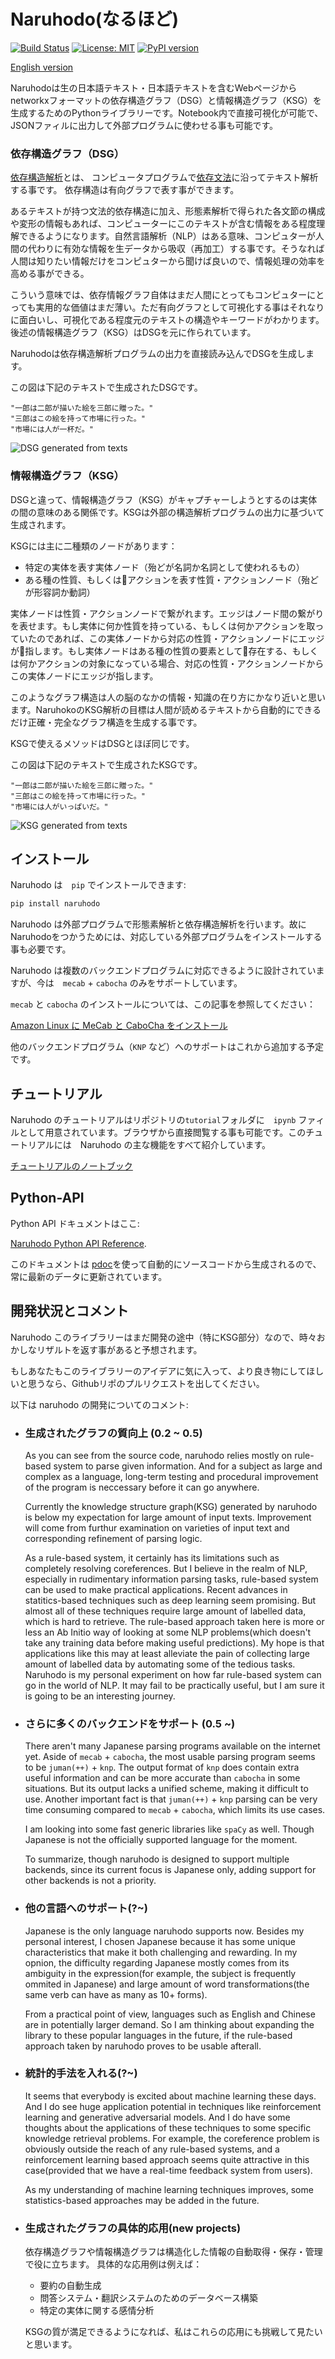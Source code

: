 # Naruhodo(なるほど)

[![Build Status](https://travis-ci.org/superkerokero/naruhodo.svg?branch=master)](https://travis-ci.org/superkerokero/naruhodo)
[![License: MIT](https://img.shields.io/badge/License-MIT-yellow.svg)](https://opensource.org/licenses/MIT)
[![PyPI version](https://badge.fury.io/py/naruhodo.svg)](https://badge.fury.io/py/naruhodo)

[English version](README.md)

Naruhodoは生の日本語テキスト・日本語テキストを含むWebページからnetworkxフォーマットの依存構造グラフ（DSG）と情報構造グラフ（KSG）を生成するためのPythonライブラリーです。Notebook内で直接可視化が可能で、JSONファィルに出力して外部プログラムに使わせる事も可能です。

### 依存構造グラフ（DSG）

[依存構造解析](https://web.stanford.edu/~jurafsky/slp3/14.pdf)とは、 コンピュータプログラムで[依存文法](https://en.wikipedia.org/wiki/Dependency_grammar)に沿ってテキスト解析する事です。
依存構造は有向グラフで表す事ができます。

あるテキストが持つ文法的依存構造に加え、形態素解析で得られた各文節の構成や変形の情報もあれば、コンピューターにこのテキストが含む情報をある程度理解できるようになります。自然言語解析（NLP）はある意味、コンピュターが人間の代わりに有効な情報を生データから吸収（再加工）する事です。そうなれば人間は知りたい情報だけをコンピュターから聞けば良いので、情報処理の効率を高める事ができる。

こういう意味では、依存情報グラフ自体はまだ人間にとってもコンピュターにとっても実用的な価値はまだ薄い。ただ有向グラフとして可視化する事はそれなりに面白いし、可視化である程度元のテキストの構造やキーワードがわかります。後述の情報構造グラフ（KSG）はDSGを元に作られています。

Naruhodoは依存構造解析プログラムの出力を直接読み込んでDSGを生成します。 

この図は下記のテキストで生成されたDSGです。

```
"一郎は二郎が描いた絵を三郎に贈った。"
"三郎はこの絵を持って市場に行った。"
"市場には人が一杯だ。"
```

![DSG generated from texts](img/DSG_example.png)

### 情報構造グラフ（KSG）

DSGと違って、情報構造グラフ（KSG）がキャプチャーしようとするのは実体の間の意味のある関係です。KSGは外部の構造解析プログラムの出力に基づいて生成されます。

KSGには主に二種類のノードがあります：
* 特定の実体を表す実体ノード（殆どが名詞か名詞として使われるもの）
* ある種の性質、もしくはアクションを表す性質・アクションノード（殆どが形容詞か動詞）

実体ノードは性質・アクションノードで繋がれます。エッジはノード間の繋がりを表せます。もし実体に何か性質を持っている、もしくは何かアクションを取っていたのであれば、この実体ノードから対応の性質・アクションノードにエッジが指します。もし実体ノードはある種の性質の要素として存在する、もしくは何かアクションの対象になっている場合、対応の性質・アクションノードからこの実体ノードにエッジが指します。

このようなグラフ構造は人の脳のなかの情報・知識の在り方にかなり近いと思います。NaruhokoのKSG解析の目標は人間が読めるテキストから自動的にできるだけ正確・完全なグラフ構造を生成する事です。

KSGで使えるメソッドはDSGとほぼ同じです。

この図は下記のテキストで生成されたKSGです。

```
"一郎は二郎が描いた絵を三郎に贈った。"
"三郎はこの絵を持って市場に行った。"
"市場には人がいっぱいだ。"
```

![KSG generated from texts](img/KSG_example.png)

## インストール

Naruhodo は　`pip` でインストールできます:

```bash
pip install naruhodo
```

Naruhodo は外部プログラムで形態素解析と依存構造解析を行います。故にNaruhodoをつかうためには、対応している外部プログラムをインストールする事も必要です。

Naruhodo は複数のバックエンドプログラムに対応できるように設計されていますが、今は　`mecab` + `cabocha` のみをサポートしています。

`mecab` と `cabocha` のインストールについては、この記事を参照してください：

[Amazon Linux に MeCab と CaboCha をインストール](https://qiita.com/january108/items/85c80769ea870c190eaa)

他のバックエンドプログラム（`KNP` など）へのサポートはこれから追加する予定です。

## チュートリアル

Naruhodo のチュートリアルはリポジトリの`tutorial`フォルダに　`ipynb` ファィルとして用意されています。ブラウザから直接閲覧する事も可能です。このチュートリアルには　Naruhodo の主な機能をすべて紹介しています。

[チュートリアルのノートブック](https://github.com/superkerokero/naruhodo/blob/master/tutorial/Tutorial.ipynb)

## Python-API

Python API ドキュメントはここ:

[Naruhodo Python API Reference](https://superkerokero.github.io/naruhodo).

このドキュメントは [pdoc](https://github.com/BurntSushi/pdoc)を使って自動的にソースコードから生成されるので、常に最新のデータに更新されています。

## 開発状況とコメント

Naruhodo このライブラリーはまだ開発の途中（特にKSG部分）なので、時々おかしなリザルトを返す事があると予想されます。

もしあなたもこのライブラリーのアイデアに気に入って、より良き物にしてほしいと思うなら、Githubリポのプルリクエストを出してください。

以下は naruhodo の開発についてのコメント:

* ### 生成されたグラフの質向上 (0.2 ~ 0.5)
    
    As you can see from the source code, naruhodo relies mostly on rule-based system to parse given information.
    And for a subject as large and complex as a language, long-term testing and procedural improvement of the program is neccessary before it can go anywhere.

    Currently the knowledge structure graph(KSG) generated by naruhodo is below my expectation for large amount of input texts. Improvement will come from furthur examination on varieties of input text and corresponding refinement of parsing logic.

    As a rule-based system, it certainly has its limitations such as completely resolving coreferences. But I believe in the realm of NLP, especially in rudimentary information parsing tasks, rule-based system can be used to make practical applications. Recent advances in statitics-based techniques such as deep learning seem promising. But almost all of these techniques require large amount of labelled data, which is hard to retrieve. The rule-based approach taken here is more or less an Ab Initio way of looking at some NLP problems(which doesn't take any training data before making useful predictions). My hope is that applications like this may at least alleviate the pain of collecting large amount of labelled data by automating some of the tedious tasks. Naruhodo is my personal experiment on how far rule-based system can go in the world of NLP. It may fail to be practically useful, but I am sure it is going to be an interesting journey.

* ### さらに多くのバックエンドをサポート (0.5 ~)
    
    There aren't many Japanese parsing programs available on the internet yet. Aside of `mecab` + `cabocha`, the most usable parsing program seems to be `juman(++)` + `knp`. The output format of `knp` does contain extra useful information and can be more accurate than `cabocha` in some situations. But its output lacks a unified scheme, making it difficult to use. Another important fact is that `juman(++)` + `knp` parsing can be very time consuming compared to `mecab` + `cabocha`, which limits its use cases.

    I am looking into some fast generic libraries like `spaCy` as well. Though Japanese is not the officially supported language for the moment. 

    To summarize, though naruhodo is designed to support multiple backends, since its current focus is Japanese only, adding support for other backends is not a priority.

* ### 他の言語へのサポート(?~)
    
    Japanese is the only language naruhodo supports now. Besides my personal interest, I chosen Japanese because it has some unique characteristics that make it both challenging and rewarding. In my opnion, the difficulty regarding Japanese mostly comes from its ambiguity in the expression(for example, the subject is frequently ommited in Japanese) and large amount of word transformations(the same verb can have as many as 10+ forms).

    From a practical point of view, languages such as English and Chinese are in potentially larger demand. So I am thinking about expanding the library to these popular languages in the future, if the rule-based approach taken by naruhodo proves to be usable afterall.

* ### 統計的手法を入れる(?~)
    
    It seems that everybody is excited about machine learning these days. And I do see huge application potential in techniques like reinforcement learning and generative adversarial models. And I do have some thoughts about the applications of these techniques to some specific knowledge retrieval problems. For example, the coreference problem is obviously outside the reach of any rule-based systems, and a reinforcement learning based approach seems quite attractive in this case(provided that we have a real-time feedback system from users).
    
    As my understanding of machine learning techniques improves, some statistics-based approaches may be added in the future.

* ### 生成されたグラフの具体的応用(new projects)
    
    依存構造グラフや情報構造グラフは構造化した情報の自動取得・保存・管理で役に立ちます。 具体的な応用例は例えば： 
    * 要約の自動生成
    * 問答システム・翻訳システムのためのデータベース構築
    * 特定の実体に関する感情分析

    KSGの質が満足できるようになれば、私はこれらの応用にも挑戦して見たいと思います。

